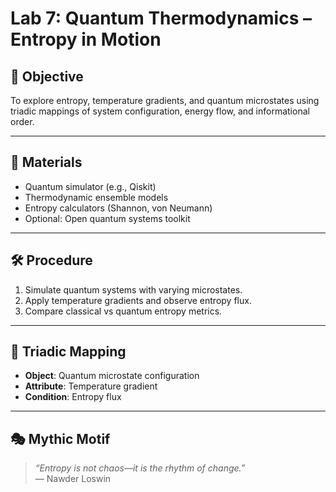 # Lab 7: Quantum Thermodynamics – Entropy in Motion

## 🧭 Objective
To explore entropy, temperature gradients, and quantum microstates using triadic mappings of system configuration, energy flow, and informational order.

---

## 🧪 Materials

- Quantum simulator (e.g., Qiskit)
- Thermodynamic ensemble models
- Entropy calculators (Shannon, von Neumann)
- Optional: Open quantum systems toolkit

---

## 🛠️ Procedure

1. Simulate quantum systems with varying microstates.
2. Apply temperature gradients and observe entropy flux.
3. Compare classical vs quantum entropy metrics.

---

## 📐 Triadic Mapping

- **Object**: Quantum microstate configuration
- **Attribute**: Temperature gradient
- **Condition**: Entropy flux

---

## 🎭 Mythic Motif

> *“Entropy is not chaos—it is the rhythm of change.”*  
> — Nawder Loswin
